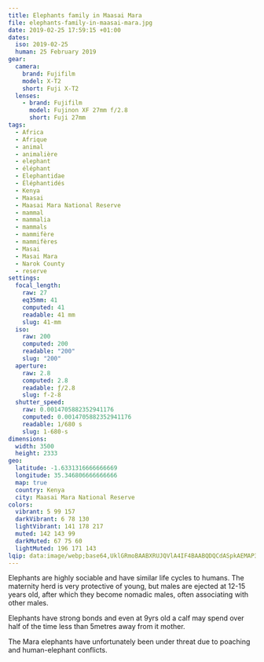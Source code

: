 ```yaml
---
title: Elephants family in Maasai Mara
file: elephants-family-in-maasai-mara.jpg
date: 2019-02-25 17:59:15 +01:00
dates:
  iso: 2019-02-25
  human: 25 February 2019
gear:
  camera:
    brand: Fujifilm
    model: X-T2
    short: Fuji X-T2
  lenses:
    - brand: Fujifilm
      model: Fujinon XF 27mm f/2.8
      short: Fuji 27mm
tags:
  - Africa
  - Afrique
  - animal
  - animalière
  - elephant
  - éléphant
  - Elephantidae
  - Éléphantidés
  - Kenya
  - Maasai
  - Maasai Mara National Reserve
  - mammal
  - mammalia
  - mammals
  - mammifère
  - mammifères
  - Masai
  - Masai Mara
  - Narok County
  - reserve
settings:
  focal_length:
    raw: 27
    eq35mm: 41
    computed: 41
    readable: 41 mm
    slug: 41-mm
  iso:
    raw: 200
    computed: 200
    readable: "200"
    slug: "200"
  aperture:
    raw: 2.8
    computed: 2.8
    readable: ƒ/2.8
    slug: f-2-8
  shutter_speed:
    raw: 0.0014705882352941176
    computed: 0.0014705882352941176
    readable: 1/680 s
    slug: 1-680-s
dimensions:
  width: 3500
  height: 2333
geo:
  latitude: -1.6331316666666669
  longitude: 35.346806666666666
  map: true
  country: Kenya
  city: Maasai Mara National Reserve
colors:
  vibrant: 5 99 157
  darkVibrant: 6 78 130
  lightVibrant: 141 178 217
  muted: 142 143 99
  darkMuted: 67 75 60
  lightMuted: 196 171 143
lqip: data:image/webp;base64,UklGRmoBAABXRUJQVlA4IF4BAABQDQCdASpkAEMAP3Gkxlk0v7EqL5acA/AuCWMtgApwK2AJGFTZeS2lRN5TCUupJWrnQPwWhzDgUr6kN5LsAeJv1yykw7PGCjY6O5e+V1FdapmHPl2CEWr1mXvz/QMvKIPoIXEPrKEp9AjA7CG38zdxKE74AP3OS4dxGNpeP2ygGMmGYZ4XkYgf4vAV2H/TRGXRhwcZtTzWsjlcKC6m8BsNtIPoibG7urmPzNNblucMp3XuKgrcdCX48diWXLV7PUO1oKYmFw1pmZYEdiMNNlVP2GKXPFIiNIXbcDkjLxKgbu+y1HSr7YugS2D59OCZspZfJTKc5mh+59kYnUcKLo0Xw5u2TKiOWoK0sQ3CMW5HAvIrVeOElEjSWXJyZYehFiNZK6bmMVvCZbx2bC/8qvV5L3YweHtR2EV00CWT1Hhde3IlosnSoThHRSgBpjiUI59/eHKEUPpHeSmLCywAAA==
---
```


Elephants are highly sociable and have similar life cycles to humans. The maternity herd is very protective of young, but males are ejected at 12-15 years old, after which they become nomadic males, often associating with other males.

Elephants have strong bonds and even at 9yrs old a calf may spend over half of the time less than 5metres away from it mother.

The Mara elephants have unfortunately been under threat due to poaching and human-elephant conflicts.
